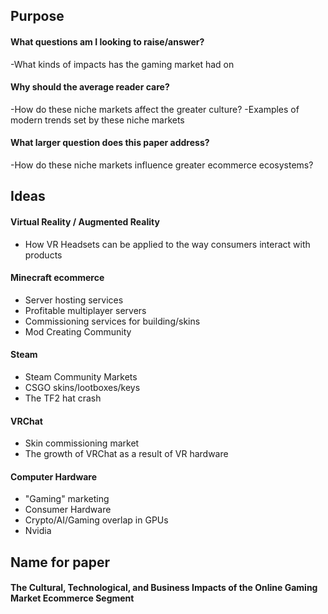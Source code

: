 ## Purpose
#### What questions am I looking to raise/answer?
-What kinds of impacts has the gaming market had on 
#### Why should the average reader care?
-How do these niche markets affect the greater culture?
-Examples of modern trends set by these niche markets
#### What larger question does this paper address?
-How do these niche markets influence greater ecommerce ecosystems?
## Ideas
#### Virtual Reality / Augmented Reality
- How VR Headsets can be applied to the way consumers interact with products
#### Minecraft ecommerce
- Server hosting services
- Profitable multiplayer servers
- Commissioning services for building/skins
- Mod Creating Community
#### Steam
- Steam Community Markets
- CSGO skins/lootboxes/keys
- The TF2 hat crash
#### VRChat
- Skin commissioning market
- The growth of VRChat as a result of VR hardware
#### Computer Hardware
- "Gaming" marketing
- Consumer Hardware
- Crypto/AI/Gaming overlap in GPUs
- Nvidia

## Name for paper
#### The Cultural, Technological, and Business Impacts of the Online Gaming Market Ecommerce Segment